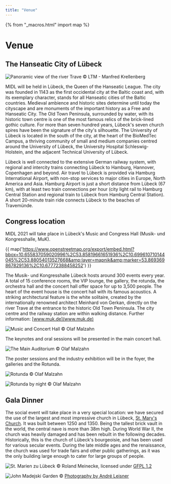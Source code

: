 ```yaml
---
title: "Venue"
---
```

{% from "_macros.html" import map %}

# Venue

## The Hanseatic City of Lübeck

![Panoramic view of the river Trave](/images/panorama.jpg)
<span class="credits">&copy; LTM - Manfred Krellenberg</span>

MIDL will be held in Lübeck, the Queen of the Hanseatic League. The city was founded in 1143 as the first occidental city at the Baltic coast and, with its exemplary character, stands for all Hanseatic cities of the Baltic countries. Medieval ambience and historic sites determine until today the cityscape and are monuments of the important history as a Free and Hanseatic City. The Old Town Peninsula, surrounded by water, with its historic town centre is one of the most famous relics of the brick-lined gothic culture. For more than seven hundred years, Lübeck's seven church spires have been the signature of the city's silhouette. The University of Lübeck is located in the south of the city, at the heart of the BioMedTec Campus, a thriving community of small and medium companies centred around the University of Lübeck, the University Hospital Schleswig-Holstein, and the adjacent Technical University of Lübeck.
 
Lübeck is well connected to the extensive German railway system, with regional and intercity trains connecting Lübeck to Hamburg, Hannover, Copenhagen and beyond. Air travel to Lübeck is provided via Hamburg International Airport, with non-stop services to major cities in Europe, North America and Asia. Hamburg Airport is just a short distance from Lübeck (67 km), with at least two train connections per hour (city light rail to Hamburg Central Station and regional train to Lübeck from Hamburg Central Station). A short 20-minute train ride connects Lübeck to the beaches of Travemünde.

## Congress location

MIDL 2021 will take place in Lübeck's Music and Congress Hall (Musik- und Kongresshalle, MuK).

{{ map('https://www.openstreetmap.org/export/embed.html?bbox=10.655837059020996%2C53.85819661651936%2C10.699610710144045%2C53.88054013527668&amp;layer=mapnik&amp;marker=53.869369867829136%2C10.67772388458252') }}

The Musik- und Kongresshalle Lübeck hosts around 300 events every year. A total of 15 conference rooms, the VIP lounge, the gallery, the rotunda, the orchestra hall and the concert hall offer space for up to 3,500 people. The heart of the event house is the concert hall with its famous acoustics. A striking architectural feature is the white solitaire, created by the internationally renowned architect Meinhard von Gerkan, directly on the river Trave at the entrance to the historic Old Town Peninsula. The city centre and the railway station are within walking distance. Further information: [www.muk.de](www.muk.de) 

![Music and Concert Hall](/images/venue/muk.jpg)
<span class="credits">&copy; Olaf Malzahn</span>

The keynotes and oral sessions will be presented in the main concert hall.

![The Main Auditorium](/images/venue/muk_konzertsaal.jpg)
<span class="credits">&copy; Olaf Malzahn</span>

The poster sessions and the industry exhibition will be in the foyer, the galleries and the Rotunda.

![Rotunda](/images/venue/muk_rotunde.jpg)
<span class="credits">&copy; Olaf Malzahn</span>

![Rotunda by night](/images/venue/muk_rotunde_2.jpg)
<span class="credits">&copy; Olaf Malzahn</span>

## Gala Dinner

The social event will take place in a very special location: we have secured the use of the largest and most impressive church in Lübeck, [St. Mary's Church](https://st-marien-luebeck.de/). It was built between 1250 and 1350. Being the tallest brick vault in the world, the central nave is more than 38m high. During World War II, the church was heavily damaged and has been rebuilt in the following decades. Historically, this is the church of Lübeck's bourgeoisie, and has been used for various secular events. During the late middle ages and the renaissance, the church was used for trade fairs and other public gatherings, as it was the only building large enough to cater for large groups of people. 

![St. Marien zu Lübeck](/images/venue/marienkirche.jpg)
<span class="credits">&copy; Roland Meinecke, licensed under [GFPL 1.2](http://www.gnu.org/licenses/old-licenses/fdl-1.2.html)</span>

![John Madejski Garden](/images/venue/marienkirche-innen.jpg)
<span class="credits">&copy; [Photography by André Leisner](https://photography-leisner.de/)</span>
